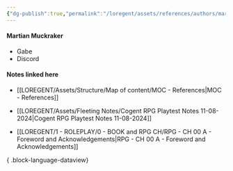 ```yaml
---
{"dg-publish":true,"permalink":"/loregent/assets/references/authors/martian-muckraker/"}
---
```



#### Martian Muckraker

- Gabe
- Discord

#### Notes linked here

- [[LOREGENT/Assets/Structure/Map of content/MOC - References\|MOC - References]]

- [[LOREGENT/Assets/Fleeting Notes/Cogent RPG Playtest Notes 11-08-2024\|Cogent RPG Playtest Notes 11-08-2024]]
- [[LOREGENT/1 - ROLEPLAY/0 - BOOK and RPG CH/RPG - CH 00 A - Foreword and Acknowledgements\|RPG - CH 00 A - Foreword and Acknowledgements]]

{ .block-language-dataview}
